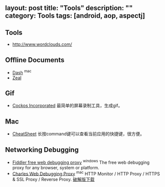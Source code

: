 layout: post
title: "Tools"
description: ""
category: Tools
tags: [android, aop, aspectj]
---

## Tools

- http://www.wordclouds.com/

## Offline Documents

- [Dash](https://kapeli.com/dash) <sup>mac</sup>
- [Zeal](https://zealdocs.org/)

## Gif

- [Cockos Incorporated](http://www.cockos.com/licecap/) 最简单的屏幕录制工具，生成gif。

## Mac

- [CheatSheet](https://www.mediaatelier.com/CheatSheet/) 长按command键可以查看当前应用的快捷键，很方便。

## Networking Debugging

- [Fiddler free web debugging proxy](http://www.telerik.com/fiddler) <sup>windows</sup> The free web debugging proxy
for any browser, system or platform.
- [Charles Web Debugging Proxy](https://www.charlesproxy.com/) <sup>mac</sup> HTTP Monitor / HTTP Proxy / HTTPS & SSL Proxy / Reverse Proxy. [破解版下载](http://xclient.info/s/charles.html)
